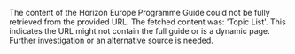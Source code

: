 The content of the Horizon Europe Programme Guide could not be fully retrieved from the provided URL. The fetched content was: 'Topic List'. This indicates the URL might not contain the full guide or is a dynamic page. Further investigation or an alternative source is needed.